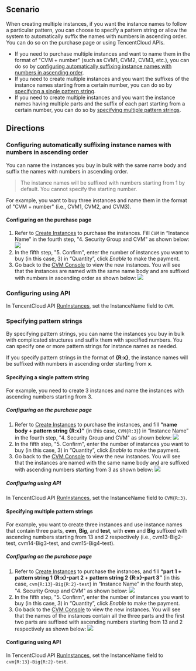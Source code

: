 ## Scenario

When creating multiple instances, if you want the instance names to follow a particular pattern, you can choose to specify a pattern string or allow the system to automatically suffix the names with numbers in ascending order. You can do so on the purchase page or using TencentCloud APIs.

- If you need to purchase multiple instances and want to name them in the format of "CVM + number" (such as CVM1, CVM2, CVM3, etc.), you can do so by [configuring automatically suffixing instance names with numbers in ascending order](#AutoAscending).
- If you need to create multiple instances and you want the suffixes of the instance names starting from a certain number, you can do so by [specifying a single pattern string](#SpecifySingleString).
- If you need to create multiple instances and you want the instance names having multiple parts and the suffix of each part starting from a certain number, you can do so by [specifying multiple pattern strings](#SpecifyMultipleStrings).


## Directions

<span id="AutoAscending"></span>
### Configuring automatically suffixing instance names with numbers in ascending order

You can name the instances you buy in bulk with the same name body and suffix the names with numbers in ascending order.
> The instance names will be suffixed with numbers starting from 1 by default. You cannot specify the starting number.
>
For example, you want to buy three instances and name them in the format of "CVM + number" (i.e., CVM1, CVM2, and CVM3).

#### Configuring on the purchase page

1. Refer to [Create Instances](https://intl.cloud.tencent.com/document/product/213/4855) to purchase the instances. Fill `CVM` in “Instance Name” in the fourth step, "4. Security Group and CVM" as shown below:
![](https://main.qcloudimg.com/raw/9815074c0fde0f3dbc7f0b9f4504d7e3.png)
2. In the fifth step, "5. Confirm", enter the number of instances you want to buy (in this case, 3) in “Quantity”, click *Enable* to make the payment.
3. Go back to the [CVM Console](https://console.cloud.tencent.com/cvm/index) to view the new instances. You will see that the instances are named with the same name body and are suffixed with numbers in ascending order as shown below:
![](https://main.qcloudimg.com/raw/34057be61529702cc287db4a971865d3.png)

### Configuring using API

In TencentCloud API [RunInstances](https://intl.cloud.tencent.com/document/api/213/15730), set the InstanceName field to `CVM`.

### Specifying pattern strings

By specifying pattern strings, you can name the instances you buy in bulk with complicated structures and suffix them with specified numbers. You can specify one or more pattern strings for instance names as needed.

If you specify pattern strings in the format of **{R:x}**, the instance names will be suffixed with numbers in ascending order starting from **x**.

<span id="SpecifySingleString"></span>
#### Specifying a single pattern string

For example, you need to create 3 instances and name the instances with ascending numbers starting from 3.

##### Configuring on the purchase page

1. Refer to [Create Instances](https://intl.cloud.tencent.com/document/product/213/4855) to purchase the instances, and fill **“name body + pattern string {R:x}”** (in this case, `CVM{R:3}`) in “Instance Name” in the fourth step, "4. Security Group and CVM" as shown below:
![](https://main.qcloudimg.com/raw/1b06d1bdf95e10afdd7dfde39e3a7e11.png)
2. In the fifth step, "5. Confirm", enter the number of instances you want to buy (in this case, 3) in “Quantity”, click *Enable* to make the payment.
3. Go back to the [CVM Console](https://console.cloud.tencent.com/cvm/index) to view the new instances. You will see that the instances are named with the same name body and are suffixed with ascending numbers starting from 3 as shown below:
![](https://main.qcloudimg.com/raw/69d59d2523a9fc27a5b58d61070cfe21.png)

##### Configuring using API

In TencentCloud API [RunInstances](https://intl.cloud.tencent.com/document/api/213/15730), set the InstanceName field to `CVM{R:3}`.

<span id="SpecifyMultipleStrings"></span>
#### Specifying multiple pattern strings

For example, you want to create three instances and use instance names that contain three parts, **cvm**, **Big**, and **test**, with **cvm** and **Big** suffixed with ascending numbers starting from 13 and 2 respectively (i.e., cvm13-Big2-test, cvm14-Big3-test, and cvm15-Big4-test).

##### Configuring on the purchase page

1. Refer to [Create Instances](https://intl.cloud.tencent.com/document/product/213/4855) to purchase the instances, and fill **“part 1 + pattern string 1 {R:x}-part 2 + pattern string 2 {R:x}-part 3”** (in this case, `cvm{R:13}-Big{R:2}-test`) in “Instance Name” in the fourth step, "4. Security Group and CVM" as shown below:
![](https://main.qcloudimg.com/raw/6704d8309016c2406c51d3a3b99b6883.png)
2. In the fifth step, "5. Confirm", enter the number of instances you want to buy (in this case, 3) in “Quantity”, click *Enable* to make the payment.
3. Go back to the [CVM Console](https://console.cloud.tencent.com/cvm/index) to view the new instances. You will see that the names of the instances contain all the three parts and the first two parts are suffixed with ascending numbers starting from 13 and 2 respectively as shown below:
![](https://main.qcloudimg.com/raw/2d6980c90ab552c911bdf16197c685f9.png)

#### Configuring using API

In TencentCloud API [RunInstances](https://intl.cloud.tencent.com/document/api/213/15730), set the InstanceName field to `cvm{R:13}-Big{R:2}-test`.
